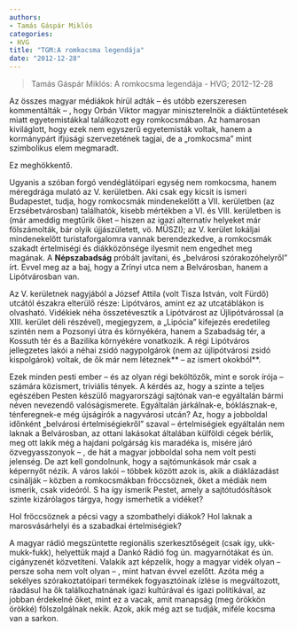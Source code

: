 ```yaml
---
authors: 
- Tamás Gáspár Miklós
categories: 
- HVG
title: "TGM:A romkocsma legendája"
date: "2012-12-28"
---
```

> Tamás Gáspár Miklós: A romkocsma legendája - HVG; 2012-12-28

Az összes magyar médiákok hírül adták – és utóbb ezerszeresen kommentálták – , hogy Orbán Viktor magyar miniszterelnök a diáktüntetések miatt egyetemistákkal találkozott egy romkocsmában. Az hamarosan kiviláglott, hogy ezek nem egyszerű egyetemisták voltak, hanem a kormánypárt ifjúsági szervezetének tagjai, de a „romkocsma” mint szimbolikus elem megmaradt.

Ez meghökkentő.

Ugyanis a szóban forgó vendéglátóipari egység nem romkocsma, hanem méregdrága mulató az V. kerületben. Aki csak egy kicsit is ismeri Budapestet, tudja, hogy romkocsmák mindenekelőtt a VII. kerületben (az Erzsébetvárosban) találhatók, kisebb mértékben a VI. és VIII. kerületben is (már ameddig megtűrik őket – hiszen az igazi alternatív helyeket már fölszámolták, bár olyik újjászületett, vö. MÜSZI); az V. kerület lokáljai mindenekelőtt turistaforgalomra vannak berendezkedve, a romkocsmák szakadt értelmiségi és diákközönsége ilyesmit nem engedhet meg magának. A **Népszabadság** próbált javítani, és „belvárosi szórakozóhelyről” írt. Evvel meg az a baj, hogy a Zrínyi utca nem a Belvárosban, hanem a Lipótvárosban van.

Az V. kerületnek nagyjából a József Attila (volt Tisza István, volt Fürdő) utcától északra elterülő része: Lipótváros, amint ez az utcatáblákon is olvasható. Vidékiek néha összetévesztik a Lipótvárost az Újlipótvárossal (a XIII. kerület déli részével), megjegyzem, a „Lipócia” kifejezés eredetileg szintén nem a Pozsonyi útra és környékéra, hanem a Szabadság tér, a Kossuth tér és a Bazilika környékére vonatkozik. A régi Lipótváros jellegzetes lakói a néhai zsidó nagypolgárok (nem az újlipótvárosi zsidó kispolgárok) voltak, de ők már nem léteznek** – az ismert okokból**.

Ezek minden pesti ember – és az olyan régi beköltözők, mint e sorok írója – számára közismert, triviális tények. A kérdés az, hogy a szinte a teljes egészében Pesten készülő magyarországi sajtónak van-e egyáltalán bármi néven nevezendő valóságismerete. Egyáltalán járkálnak-e, bóklásznak-e, ténferegnek-e még újságírók a nagyvárosi utcán? Az, hogy a jobboldal időnként „belvárosi értelmiségiekről” szaval – értelmiségiek egyáltalán nem laknak a Belvárosban, az ottani lakásokat általában külföldi cégek bérlik, meg ott lakik még a hajdani polgárság kis maradéka is, misére járó özvegyasszonyok – , de hát a magyar jobboldal soha nem volt pesti jelenség. De azt kell gondolnunk, hogy a sajtómunkások már csak a képernyőt nézik. A város lakói – többek között azok is, akik a diáklázadást csinálják – közben a romkocsmákban fröccsöznek, őket a médiák nem ismerik, csak videóról. S ha így ismerik Pestet, amely a sajtótudósítások szinte kizárólagos tárgya, hogy ismerhetik a vidéket?

Hol fröccsöznek a pécsi vagy a szombathelyi diákok? Hol laknak a marosvásárhelyi és a szabadkai értelmiségiek?

A magyar rádió megszüntette regionális szerkesztőségeit (csak így, ukk-mukk-fukk), helyettük majd a Dankó Rádió fog ún. magyarnótákat és ún. cigányzenét közvetíteni. Valakik azt képzelik, hogy a magyar vidék olyan – persze soha nem volt olyan – , mint hatvan évvel ezelőtt. Azóta még a sekélyes szórakoztatóipari termékek fogyasztóinak ízlése is megváltozott, ráadásul ha ők találkozhatnának igazi kultúrával és igazi politikával, az jobban érdekelné őket, mint ez a vacak, amit manapság (meg örökkön örökké) fölszolgálnak nekik. Azok, akik még azt se tudják, miféle kocsma van a sarkon.
